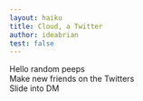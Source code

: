 ```yaml
---
layout: haiku
title: Cloud, a Twitter
author: ideabrian
test: false
---
```


Hello random peeps<br>
Make new friends on the Twitters<br>
Slide into DM<br>
